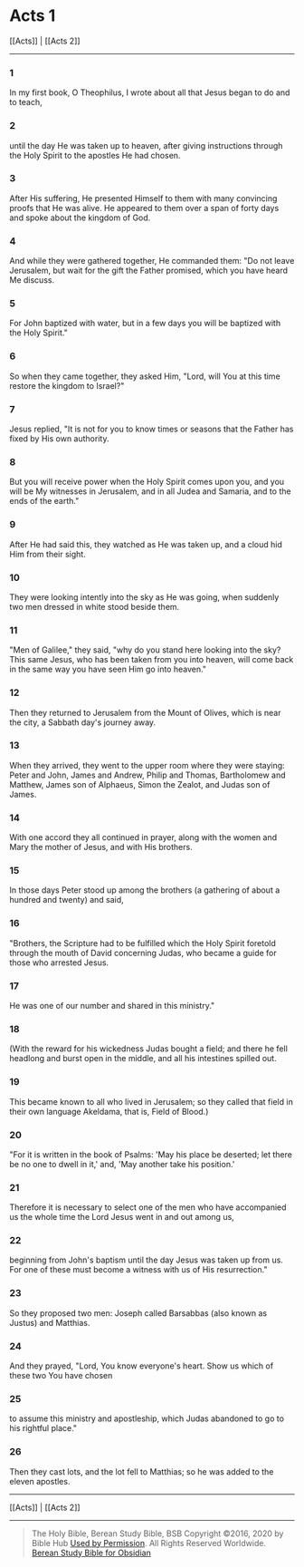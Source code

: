 # Acts 1

[[Acts]] | [[Acts 2]]

---

### 1
In my first book, O Theophilus, I wrote about all that Jesus began to do and to teach,

### 2
until the day He was taken up to heaven, after giving instructions through the Holy Spirit to the apostles He had chosen.

### 3
After His suffering, He presented Himself to them with many convincing proofs that He was alive. He appeared to them over a span of forty days and spoke about the kingdom of God.

### 4
And while they were gathered together, He commanded them: "Do not leave Jerusalem, but wait for the gift the Father promised, which you have heard Me discuss.

### 5
For John baptized with water, but in a few days you will be baptized with the Holy Spirit."

### 6
So when they came together, they asked Him, "Lord, will You at this time restore the kingdom to Israel?"

### 7
Jesus replied, "It is not for you to know times or seasons that the Father has fixed by His own authority.

### 8
But you will receive power when the Holy Spirit comes upon you, and you will be My witnesses in Jerusalem, and in all Judea and Samaria, and to the ends of the earth."

### 9
After He had said this, they watched as He was taken up, and a cloud hid Him from their sight.

### 10
They were looking intently into the sky as He was going, when suddenly two men dressed in white stood beside them.

### 11
"Men of Galilee," they said, "why do you stand here looking into the sky? This same Jesus, who has been taken from you into heaven, will come back in the same way you have seen Him go into heaven."

### 12
Then they returned to Jerusalem from the Mount of Olives, which is near the city, a Sabbath day's journey away.

### 13
When they arrived, they went to the upper room where they were staying: Peter and John, James and Andrew, Philip and Thomas, Bartholomew and Matthew, James son of Alphaeus, Simon the Zealot, and Judas son of James.

### 14
With one accord they all continued in prayer, along with the women and Mary the mother of Jesus, and with His brothers.

### 15
In those days Peter stood up among the brothers (a gathering of about a hundred and twenty) and said,

### 16
"Brothers, the Scripture had to be fulfilled which the Holy Spirit foretold through the mouth of David concerning Judas, who became a guide for those who arrested Jesus.

### 17
He was one of our number and shared in this ministry."

### 18
(With the reward for his wickedness Judas bought a field; and there he fell headlong and burst open in the middle, and all his intestines spilled out.

### 19
This became known to all who lived in Jerusalem; so they called that field in their own language Akeldama, that is, Field of Blood.)

### 20
"For it is written in the book of Psalms: 'May his place be deserted; let there be no one to dwell in it,' and, 'May another take his position.'

### 21
Therefore it is necessary to select one of the men who have accompanied us the whole time the Lord Jesus went in and out among us,

### 22
beginning from John's baptism until the day Jesus was taken up from us. For one of these must become a witness with us of His resurrection."

### 23
So they proposed two men: Joseph called Barsabbas (also known as Justus) and Matthias.

### 24
And they prayed, "Lord, You know everyone's heart. Show us which of these two You have chosen

### 25
to assume this ministry and apostleship, which Judas abandoned to go to his rightful place."

### 26
Then they cast lots, and the lot fell to Matthias; so he was added to the eleven apostles.

---

[[Acts]] | [[Acts 2]]

---

> The Holy Bible, Berean Study Bible, BSB
> Copyright &copy;2016, 2020 by Bible Hub
> [Used by Permission](https://berean.bible/terms.htm). All Rights Reserved Worldwide.
> [Berean Study Bible for Obsidian](https://github.com/gapmiss/berean-study-bible-for-obsidian)</small>

